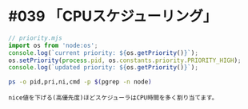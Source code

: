 # #039 「CPUスケジューリング」

```javascript
// priority.mjs
import os from 'node:os';
console.log(`current priority: ${os.getPriority()}`);
os.setPriority(process.pid, os.constants.priority.PRIORITY_HIGH);
console.log(`updated priority: ${os.getPriority()}`);
```

```bash
ps -o pid,pri,ni,cmd -p $(pgrep -n node)
```

```text
nice値を下げる(高優先度)ほどスケジューラはCPU時間を多く割り当てます。
```
